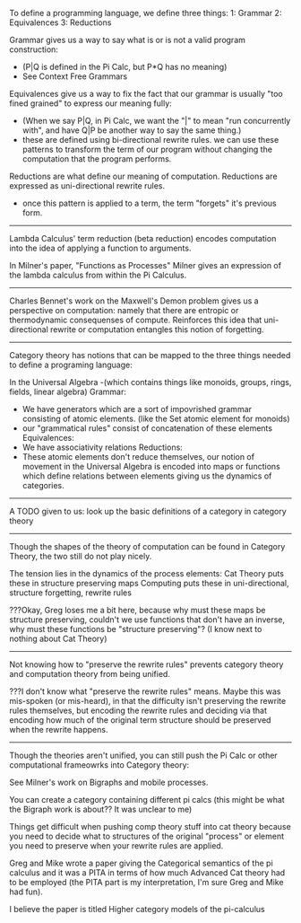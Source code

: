 To define a programming language, we define three things:
1: Grammar
2: Equivalences
3: Reductions

Grammar gives us a way to say what is or is not a valid program construction:
  - (P|Q is defined in the Pi Calc, but P*Q has no meaning)
  - See Context Free Grammars

Equivalences give us a way to fix the fact that our grammar is usually "too fined grained" to express our meaning fully:
  - (When we say P|Q, in Pi Calc, we want the "|" to mean "run concurrently with", and have Q|P be another way to say the same thing.)
  - these are defined using bi-directional rewrite rules. we can use these patterns to transform the term of our program without changing the computation that the program performs.

Reductions are what define our meaning of computation. Reductions are expressed as uni-directional rewrite rules.
  - once this pattern is applied to a term, the term "forgets" it's previous form.

-------

Lambda Calculus' term reduction (beta reduction) encodes computation into the idea of applying a function to arguments.

In Milner's paper, "Functions as Processes" Milner gives an expression of the lambda calculus from within the Pi Calculus.

-------

Charles Bennet's work on the Maxwell's Demon problem gives us a perspective on computation: namely that there are entropic or thermodynamic consequenses of compute. Reinforces this idea that uni-directional rewrite or computation entangles this notion of forgetting. 

-------

Category theory has notions that can be mapped to the three things needed to define a programing language:

In the Universal Algebra
 -(which contains things like monoids, groups, rings, fields, linear algebra)
 Grammar:
 - We have generators which are a sort of impovrished grammar consisting of atomic elements. (like the Set atomic element for monoids)
 - our "grammatical rules" consist of concatenation of these elements
 Equivalences:
 - We have associativity relations
 Reductions:
 - These atomic elements don't reduce themselves, our notion of movement in the Universal Algebra is encoded into maps or functions which define relations between elements giving us the dynamics of categories.

-------

A TODO given to us: look up the basic definitions of a category in category theory

-------

Though the shapes of the theory of computation can be found in Category Theory, the two still do not play nicely.

The tension lies in the dynamics of the process elements:
  Cat Theory puts these in structure preserving maps
  Computing puts these in uni-directional, structure forgetting, rewrite rules

???Okay, Greg loses me a bit here, because why must these maps be structure preserving, couldn't we use functions that don't have an inverse, why must these functions be "structure preserving"? (I know next to nothing about Cat Theory)

-------

Not knowing how to "preserve the rewrite rules" prevents category theory and computation theory from being unified.

???I don't know what "preserve the rewrite rules" means. Maybe this was mis-spoken (or mis-heard), in that the difficulty isn't preserving the rewrite rules themselves, but encoding the rewrite rules and deciding via that encoding how much of the original term structure should be preserved when the rewrite happens.

-------

Though the theories aren't unified, you can still push the Pi Calc or other computational frameowrks into Category theory:

See Milner's work on Bigraphs and mobile processes.

You can create a category containing different pi calcs (this might be what the Bigraph work is about?? It was unclear to me)

Things get difficult when pushing comp theory stuff into cat theory because you need to decide what to structures of the original "process" or element you need to preserve when your rewrite rules are applied.

Greg and Mike wrote a paper giving the Categorical semantics of the pi calculus and it was a PITA in terms of how much Advanced Cat theory had to be employed (the PITA part is my interpretation, I'm sure Greg and Mike had fun).

I believe the paper is titled Higher category models of the pi-calculus
